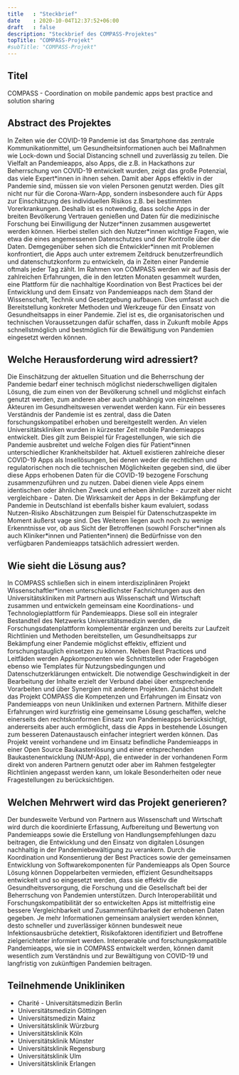 ```yaml
---
title   : "Steckbrief"
date    : 2020-10-04T12:37:52+06:00
draft   : false
description: "Steckbrief des COMPASS-Projektes"
topTitle: "COMPASS-Projekt"
#subTitle: "COMPASS-Projekt"
---
```


## Titel
COMPASS - Coordination on mobile pandemic apps best practice and solution sharing

## Abstract des Projektes
In Zeiten wie der COVID-19 Pandemie ist das Smartphone das zentrale Kommunikationmittel, um Gesundheitsinformationen auch bei Maßnahmen wie Lock-down und Social Distancing schnell und zuverlässig zu teilen. Die Vielfalt an Pandemieapps, also Apps, die z.B. in Hackathons zur Beherrschung von COVID-19 entwickelt wurden, zeigt das große Potenzial, das viele Expert\*innen in ihnen sehen. Damit aber Apps effektiv in der Pandemie sind, müssen sie von vielen Personen genutzt werden. Dies gilt nicht nur für die Corona-Warn-App, sondern insbesondere auch für Apps zur Einschätzung des individuellen Risikos z.B. bei bestimmten Vorerkrankungen. Deshalb ist es notwendig, dass solche Apps in der breiten Bevölkerung Vertrauen genießen und Daten für die medizinische Forschung bei Einwilligung der Nutzer\*innen zusammen ausgewertet werden können. Hierbei stellen sich den Nutzer\*innen wichtige Fragen, wie etwa die eines angemessenen Datenschutzes und der Kontrolle über die Daten. Demgegenüber sehen sich die Entwickler\*innen mit Problemen konfrontiert, die Apps auch unter extremem Zeitdruck benutzerfreundlich und datenschutzkonform zu entwickeln, da in Zeiten einer Pandemie oftmals jeder Tag zählt. Im Rahmen von COMPASS werden wir auf Basis der zahlreichen Erfahrungen, die in den letzten Monaten gesammelt wurden, eine Plattform für die nachhaltige Koordination von Best Practices bei der Entwicklung und dem Einsatz von Pandemieapps nach dem Stand der Wissenschaft, Technik und Gesetzgebung aufbauen. Dies umfasst auch die  Bereitstellung konkreter Methoden und Werkzeuge für den Einsatz von Gesundheitsapps in einer Pandemie. Ziel ist es, die organisatorischen und technischen Voraussetzungen dafür schaffen, dass in Zukunft mobile Apps schnellstmöglich und bestmöglich für die Bewältigung von Pandemien eingesetzt werden können.

## Welche Herausforderung wird adressiert?
Die Einschätzung der aktuellen Situation und die Beherrschung der Pandemie bedarf einer technisch möglichst niederschwelligen digitalen Lösung, die zum einen von der Bevölkerung schnell und möglichst einfach genutzt werden, zum anderen aber auch unabhängig von einzelnen Akteuren im Gesundheitswesen verwendet werden kann. Für ein besseres Verständnis der Pandemie ist es zentral, dass die Daten forschungskompatibel erhoben und bereitgestellt werden.  An vielen Universitätskliniken wurden in kürzester Zeit mobile Pandemieapps entwickelt. Dies gilt zum Beispiel für Fragestellungen, wie sich die Pandemie ausbreitet und welche Folgen dies für Patient\*innen unterschiedlicher Krankheitsbilder hat. Aktuell existieren zahlreiche dieser COVID-19 Apps als Insellösungen, bei denen weder die rechtlichen und regulatorischen noch die technischen Möglichkeiten gegeben sind, die über diese Apps erhobenen Daten für die COVID-19 bezogene Forschung zusammenzuführen und zu nutzen. Dabei dienen viele Apps einem identischen oder ähnlichen Zweck und erheben ähnliche - zurzeit aber nicht vergleichbare - Daten. Die Wirksamkeit der Apps in der Bekämpfung der Pandemie in Deutschland ist ebenfalls bisher kaum evaluiert, sodass Nutzen-Risiko Abschätzungen zum Beispiel für Datenschutzaspekte im Moment äußerst vage sind. Des Weiteren liegen auch noch zu wenige Erkenntnisse vor, ob aus Sicht der Betroffenen (sowohl Forscher\*innen als auch Kliniker\*innen und Patienten\*innen) die Bedürfnisse von den verfügbaren Pandemieapps tatsächlich adressiert werden.

## Wie sieht die Lösung aus?
In COMPASS schließen sich in einem interdisziplinären Projekt Wissenschaftler*innen unterschiedlichster Fachrichtungen aus den Universitätskliniken mit Partnern aus Wissenschaft und Wirtschaft zusammen und entwickeln gemeinsam eine Koordinations- und Technologieplattform für Pandemieapps. Diese soll ein integraler Bestandteil des Netzwerks Universitätsmedizin werden, die Forschungsdatenplattform komplementär ergänzen und bereits zur Laufzeit Richtlinien und Methoden bereitstellen, um Gesundheitsapps zur Bekämpfung einer Pandemie möglichst effektiv, effizient und forschungstauglich einsetzen zu können. Neben Best Practices und Leitfäden werden Appkomponenten wie Schnittstellen oder Fragebögen ebenso wie Templates für Nutzungsbedingungen und Datenschutzerklärungen entwickelt. Die notwendige Geschwindigkeit in der Bearbeitung der Inhalte erzielt der Verbund dabei über entsprechende Vorarbeiten und über Synergien mit anderen Projekten. Zunächst bündelt das Projekt COMPASS die Kompetenzen und Erfahrungen im Einsatz von Pandemieapps von neun Unikliniken und externen Partnern. Mithilfe dieser Erfahrungen wird kurzfristig eine gemeinsame Lösung geschaffen, welche einerseits den rechtskonformen Einsatz von Pandemieapps berücksichtigt, andererseits aber auch ermöglicht, dass die Apps in bestehende Lösungen zum besseren Datenaustausch einfacher integriert werden können. Das Projekt vereint vorhandene und im Einsatz befindliche Pandemieapps in einer Open Source Baukastenlösung und einer entsprechenden Baukastenentwicklung (NUM-App), die entweder in der vorhandenen Form direkt von anderen Partnern genutzt oder aber im Rahmen festgelegter Richtlinien angepasst werden kann, um lokale Besonderheiten oder neue Fragestellungen zu berücksichtigen.

## Welchen Mehrwert wird das Projekt generieren?
Der bundesweite Verbund von Partnern aus Wissenschaft und Wirtschaft wird durch die koordinierte Erfassung, Aufbereitung und Bewertung von Pandemieapps sowie die Erstellung von Handlungsempfehlungen dazu beitragen, die Entwicklung und den Einsatz von digitalen Lösungen nachhaltig in der Pandemiebewältigung zu verankern. Durch die Koordination und Konsentierung der Best Practices sowie der gemeinsamen Entwicklung von Softwarekomponenten für Pandemieapps als Open Source Lösung können Doppelarbeiten vermieden, effizient Gesundheitsapps entwickelt und so eingesetzt werden, dass sie effektiv die Gesundheitsversorgung, die Forschung und die Gesellschaft bei der Beherrschung von Pandemien unterstützen. Durch Interoperabilität und Forschungskompatibilität der so entwickelten Apps ist mittelfristig eine bessere Vergleichbarkeit und Zusammenführbarkeit der erhobenen Daten gegeben. Je mehr Informationen gemeinsam analysiert werden können, desto schneller und zuverlässiger können bundesweit neue Infektionsausbrüche detektiert, Risikofaktoren identifiziert und Betroffene zielgerichteter informiert werden. Interoperable und forschungskompatible Pandemieapps, wie sie in COMPASS entwickelt werden, können damit wesentlich zum Verständnis und zur Bewältigung von COVID-19 und langfristig von zukünftigen Pandemien beitragen.

## Teilnehmende Unikliniken
- Charité - Universitätsmedizin Berlin
- Universitätsmedizin Göttingen
- Universitätsmedizin Mainz
- Universitätsklinik  Würzburg
- Universitätsklinik Köln
- Universitätsklinik Münster
- Universitätsklinik  Regensburg
- Universitätsklinik Ulm
- Universitätsklinik Erlangen
